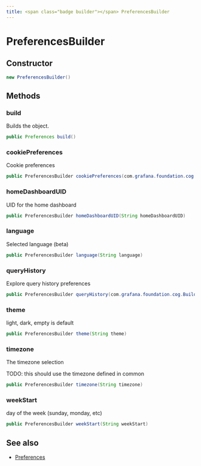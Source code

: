 ```yaml
---
title: <span class="badge builder"></span> PreferencesBuilder
---
```

# <span class="badge builder"></span> PreferencesBuilder

## Constructor

```java
new PreferencesBuilder()
```
## Methods

### <span class="badge object-method"></span> build

Builds the object.

```java
public Preferences build()
```

### <span class="badge object-method"></span> cookiePreferences

Cookie preferences

```java
public PreferencesBuilder cookiePreferences(com.grafana.foundation.cog.Builder<CookiePreferences> cookiePreferences)
```

### <span class="badge object-method"></span> homeDashboardUID

UID for the home dashboard

```java
public PreferencesBuilder homeDashboardUID(String homeDashboardUID)
```

### <span class="badge object-method"></span> language

Selected language (beta)

```java
public PreferencesBuilder language(String language)
```

### <span class="badge object-method"></span> queryHistory

Explore query history preferences

```java
public PreferencesBuilder queryHistory(com.grafana.foundation.cog.Builder<QueryHistoryPreference> queryHistory)
```

### <span class="badge object-method"></span> theme

light, dark, empty is default

```java
public PreferencesBuilder theme(String theme)
```

### <span class="badge object-method"></span> timezone

The timezone selection

TODO: this should use the timezone defined in common

```java
public PreferencesBuilder timezone(String timezone)
```

### <span class="badge object-method"></span> weekStart

day of the week (sunday, monday, etc)

```java
public PreferencesBuilder weekStart(String weekStart)
```

## See also

 * <span class="badge object-type-class"></span> [Preferences](./object-Preferences.md)
